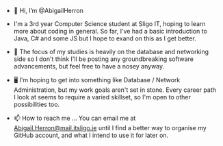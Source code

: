 - 👋 Hi, I’m @AbigailHerron
-    I'm a 3rd year Computer Science student at Sligo IT, hoping to learn more about coding in general.
          So far, I've had a basic introduction to Java, C# and some JS but I hope to exand on this as I get better.
- 🌱 The focus of my studies is heavily on the database and networking side so I don't think I'll be posting any groundbreaking software advancements, but
          feel free to have a nosey anyway.
- 🖥️ I'm hoping to get into something like Database / Network Administration, but my work goals aren't set in stone. Every career path I look at seems to 
          require a varied skillset, so I'm open to other possibilities too.

- 📫 How to reach me ...
          You can email me at Abigail.Herron@mail.itsligo.ie until I find a better way to organise my GitHub account, and what I intend to use it for later on.
